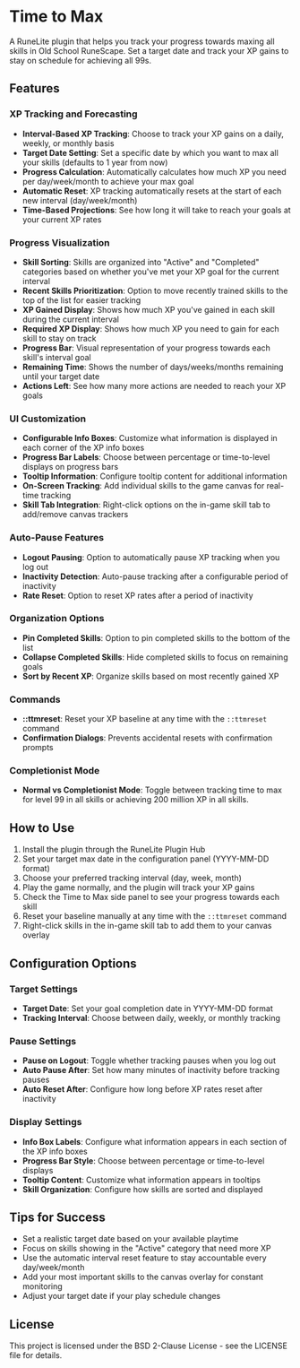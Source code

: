 # Time to Max

A RuneLite plugin that helps you track your progress towards maxing all skills in Old School RuneScape. Set a target date and track your XP gains to stay on schedule for achieving all 99s.

## Features

### XP Tracking and Forecasting

- **Interval-Based XP Tracking**: Choose to track your XP gains on a daily, weekly, or monthly basis
- **Target Date Setting**: Set a specific date by which you want to max all your skills (defaults to 1 year from now)
- **Progress Calculation**: Automatically calculates how much XP you need per day/week/month to achieve your max goal
- **Automatic Reset**: XP tracking automatically resets at the start of each new interval (day/week/month)
- **Time-Based Projections**: See how long it will take to reach your goals at your current XP rates

### Progress Visualization

- **Skill Sorting**: Skills are organized into "Active" and "Completed" categories based on whether you've met your XP goal for the current interval
- **Recent Skills Prioritization**: Option to move recently trained skills to the top of the list for easier tracking
- **XP Gained Display**: Shows how much XP you've gained in each skill during the current interval
- **Required XP Display**: Shows how much XP you need to gain for each skill to stay on track
- **Progress Bar**: Visual representation of your progress towards each skill's interval goal
- **Remaining Time**: Shows the number of days/weeks/months remaining until your target date
- **Actions Left**: See how many more actions are needed to reach your XP goals

### UI Customization

- **Configurable Info Boxes**: Customize what information is displayed in each corner of the XP info boxes
- **Progress Bar Labels**: Choose between percentage or time-to-level displays on progress bars
- **Tooltip Information**: Configure tooltip content for additional information
- **On-Screen Tracking**: Add individual skills to the game canvas for real-time tracking
- **Skill Tab Integration**: Right-click options on the in-game skill tab to add/remove canvas trackers

### Auto-Pause Features

- **Logout Pausing**: Option to automatically pause XP tracking when you log out
- **Inactivity Detection**: Auto-pause tracking after a configurable period of inactivity
- **Rate Reset**: Option to reset XP rates after a period of inactivity

### Organization Options

- **Pin Completed Skills**: Option to pin completed skills to the bottom of the list
- **Collapse Completed Skills**: Hide completed skills to focus on remaining goals
- **Sort by Recent XP**: Organize skills based on most recently gained XP

### Commands

- **::ttmreset**: Reset your XP baseline at any time with the `::ttmreset` command
- **Confirmation Dialogs**: Prevents accidental resets with confirmation prompts

### Completionist Mode

- **Normal vs Completionist Mode**: Toggle between tracking time to max for level 99 in all skills or achieving 200 million XP in all skills.

## How to Use

1. Install the plugin through the RuneLite Plugin Hub
2. Set your target max date in the configuration panel (YYYY-MM-DD format)
3. Choose your preferred tracking interval (day, week, month)
4. Play the game normally, and the plugin will track your XP gains
5. Check the Time to Max side panel to see your progress towards each skill
6. Reset your baseline manually at any time with the `::ttmreset` command
7. Right-click skills in the in-game skill tab to add them to your canvas overlay

## Configuration Options

### Target Settings

- **Target Date**: Set your goal completion date in YYYY-MM-DD format
- **Tracking Interval**: Choose between daily, weekly, or monthly tracking

### Pause Settings

- **Pause on Logout**: Toggle whether tracking pauses when you log out
- **Auto Pause After**: Set how many minutes of inactivity before tracking pauses
- **Auto Reset After**: Configure how long before XP rates reset after inactivity

### Display Settings

- **Info Box Labels**: Configure what information appears in each section of the XP info boxes
- **Progress Bar Style**: Choose between percentage or time-to-level displays
- **Tooltip Content**: Customize what information appears in tooltips
- **Skill Organization**: Configure how skills are sorted and displayed

## Tips for Success

- Set a realistic target date based on your available playtime
- Focus on skills showing in the "Active" category that need more XP
- Use the automatic interval reset feature to stay accountable every day/week/month
- Add your most important skills to the canvas overlay for constant monitoring
- Adjust your target date if your play schedule changes

## License

This project is licensed under the BSD 2-Clause License - see the LICENSE file for details.
